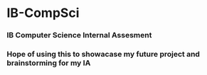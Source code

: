 # IB-CompSci


<h3>IB Computer Science Internal Assesment<h3>

<p> Hope of using this to showacase my future project and brainstorming for my IA</p>
